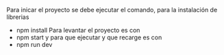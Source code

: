 Para inicar el proyecto se debe ejecutar el comando, para la instalación de librerias
- npm install
Para levantar el proyecto es con
- npm start
y para que ejecutar y que recarge es con
- npm run dev
